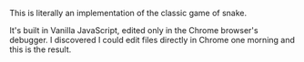 This is literally an implementation of the classic game of snake.

It's built in Vanilla JavaScript, edited only in the Chrome browser's debugger.  I discovered I could edit files directly in Chrome one morning and this is the result.

